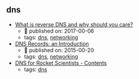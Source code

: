 dns 
---
* [What is reverse DNS and why should you care?](https://blog.leadfeeder.com/what-is-reverse-dns-and-why-you-should-care/)
    * :calendar: published on: 2017-00-06
    * tags: [dns](../tags/dns.md), [networking](../tags/networking.md)
* [DNS Records: an Introduction](https://www.linode.com/docs/networking/dns/dns-records-an-introduction/)
    * :calendar: published on: 2015-00-20
    * tags: [dns](../tags/dns.md), [networking](../tags/networking.md)
* [DNS for Rocket Scientists - Contents](http://zytrax.com/books/dns/)
    * tags: [dns](../tags/dns.md)
